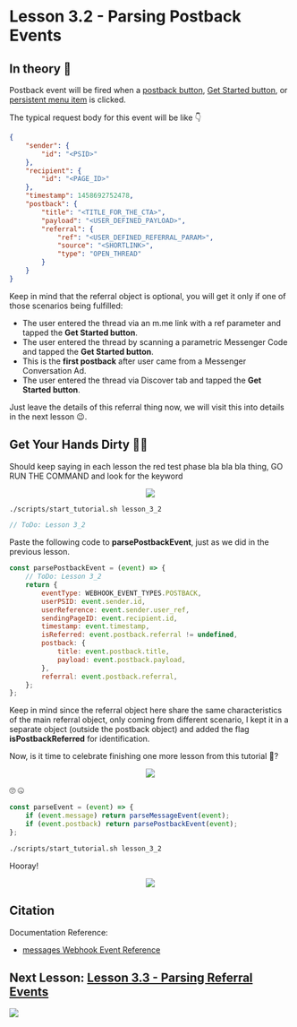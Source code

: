 # Lesson 3.2 - Parsing Postback Events

## In theory 📖

Postback event will be fired when a [postback button](https://developers.facebook.com/docs/messenger-platform/send-api-reference/postback-button), [Get Started button](https://developers.facebook.com/docs/messenger-platform/messenger-profile/get-started-button), or [persistent menu item](https://developers.facebook.com/docs/messenger-platform/reference/messenger-profile-api/persistent-menu) is clicked.

The typical request body for this event will be like 👇

```json
{
    "sender": {
        "id": "<PSID>"
    },
    "recipient": {
        "id": "<PAGE_ID>"
    },
    "timestamp": 1458692752478,
    "postback": {
        "title": "<TITLE_FOR_THE_CTA>",
        "payload": "<USER_DEFINED_PAYLOAD>",
        "referral": {
            "ref": "<USER_DEFINED_REFERRAL_PARAM>",
            "source": "<SHORTLINK>",
            "type": "OPEN_THREAD"
        }
    }
}
```

Keep in mind that the referral object is optional, you will get it only if one of those scenarios being fulfilled:

-   The user entered the thread via an m.me link with a ref parameter and tapped the **Get Started button**.
-   The user entered the thread by scanning a parametric Messenger Code and tapped the **Get Started button**.
-   This is the **first postback** after user came from a Messenger Conversation Ad.
-   The user entered the thread via Discover tab and tapped the **Get Started button**.

Just leave the details of this referral thing now, we will visit this into details in the next lesson 😉.

## Get Your Hands Dirty 👩‍💻

Should keep saying in each lesson the red test phase bla bla bla thing, GO RUN THE COMMAND and look for the keyword

<p align="center">
  <img src="https://media.giphy.com/media/3otPowzRBqAi3h9uM0/giphy.gif" />
</p>

```sh
./scripts/start_tutorial.sh lesson_3_2
```

```javascript
// ToDo: Lesson 3_2
```

Paste the following code to **parsePostbackEvent**, just as we did in the previous lesson.

```javascript
const parsePostbackEvent = (event) => {
    // ToDo: Lesson 3_2
    return {
        eventType: WEBHOOK_EVENT_TYPES.POSTBACK,
        userPSID: event.sender.id,
        userReference: event.sender.user_ref,
        sendingPageID: event.recipient.id,
        timestamp: event.timestamp,
        isReferred: event.postback.referral != undefined,
        postback: {
            title: event.postback.title,
            payload: event.postback.payload,
        },
        referral: event.postback.referral,
    };
};
```

Keep in mind since the referral object here share the same characteristics of the main referral object, only coming from different scenario, I kept it in a separate object (outside the postback object) and added the flag **isPostbackReferred** for identification.

Now, is it time to celebrate finishing one more lesson from this tutorial 🤔?

<p align="center">
  <img src="https://media.giphy.com/media/Ii4xqW1M8M9hKrPcCe/giphy.gif" />
</p>

🙄 🤐

```js
const parseEvent = (event) => {
    if (event.message) return parseMessageEvent(event);
    if (event.postback) return parsePostbackEvent(event);
};
```

```sh
./scripts/start_tutorial.sh lesson_3_2
```

Hooray!

<p align="center">
  <img src="https://media.giphy.com/media/l2Sqb0owUC5s5tz5m/giphy.gif" />
</p>

## Citation

Documentation Reference:

-   [messages Webhook Event Reference](https://developers.facebook.com/docs/messenger-platform/reference/webhook-events/messaging_postbacks)

## Next Lesson: [Lesson 3.3 - Parsing Referral Events](Lesson_3_3.md)

[<img src="https://img.shields.io/badge/@_mluay%20-%231DA1F2.svg?&style=for-the-badge&logo=Twitter&logoColor=white"/>](https://twitter.com/_mluay)
